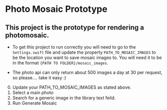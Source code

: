 # Photo Mosaic Prototype

## This project is the prototype for rendering a photomosaic.

- To get this project to run correctly you will need to go to the `Settings.swift` file and update the property ``PATH_TO_MOSAIC_IMAGES``
to be the location you want to save mosaic images to.  You will need it to be in the format `{PATH TO FOLDER}/mosaic_images`.

- The photo api can only return about 500 images a day at 30 per request, so please.... take it easy :)

0) Update your PATH_TO_MOSAIC_IMAGES as stated above.
1) Select a main photo
2) Search for a generic image in the library text feild.
3) Run Generate Mosaic
